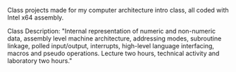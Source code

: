 Class projects made for my computer architecture intro class, all coded with Intel x64 assembly.

Class Description: "Internal representation of numeric and non-numeric data, assembly level machine architecture, addressing modes, subroutine linkage, polled input/output, interrupts, high-level language interfacing, macros and pseudo operations. Lecture two hours, technical activity and laboratory two hours."
